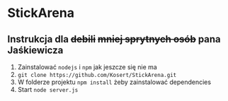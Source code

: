 # StickArena

## Instrukcja dla ~~debili~~ ~~mniej sprytnych osób~~ pana Jaśkiewicza
1. Zainstalować `nodejs` i `npm` jak jeszcze się nie ma
2. `git clone https://github.com/Kosert/StickArena.git`
3. W folderze projektu `npm install` żeby zainstalować dependencies
4. Start `node server.js`
